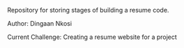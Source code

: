 Repository for storing stages of building a resume code.

Author:
Dingaan Nkosi

Current Challenge:
Creating a resume website for a project
